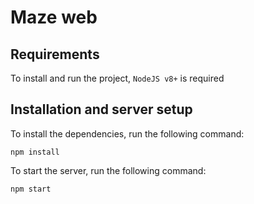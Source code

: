 # Maze web

## Requirements

To install and run the project, ```NodeJS v8+``` is required

## Installation and server setup

To install the dependencies, run the following command:

```npm install```

To start the server, run the following command:

```npm start```
